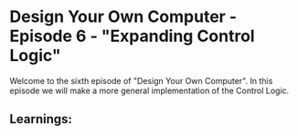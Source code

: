 # Design Your Own Computer - Episode 6 - "Expanding Control Logic"

Welcome to the sixth episode of "Design Your Own Computer". In this
episode we will make a more general implementation of the 
Control Logic.

## Learnings:

